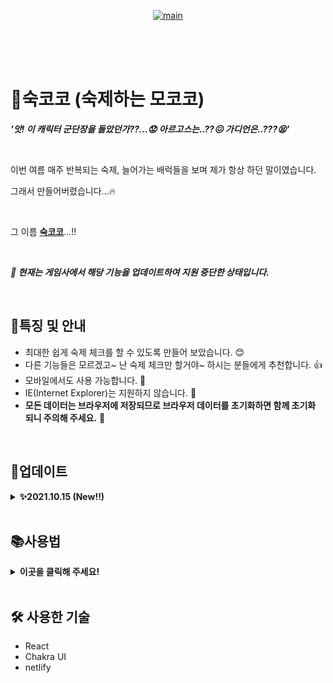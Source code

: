 <p align="center">
    <a href="https://sookcoco.kr">
      <image src="https://user-images.githubusercontent.com/39517335/135708835-5790dd5d-0c4b-40e6-bcdd-20806a8b070c.png" alt="main" />
    </a>
</p>

<br>
<br>
<br>

# 👋숙코코 (숙제하는 모코코)

***'앗! 이 캐릭터 군단장을 돌았던가??...😟 아르고스는..??😖 가디언은..???😫'***

<br>

이번 여름 매주 반복되는 숙제, 늘어가는 배럭들을 보며 제가 항상 하던 말이였습니다.

그래서 만들어버렸습니다...🔥  

<br>

그 이름 **[숙코코](https://sookcoco.kr)**...!!

<br>

***📢 현재는 게임사에서 해당 기능을 업데이트하여 지원 중단한 상태입니다.***

<br>

## 🌟특징 및 안내
- 최대한 쉽게 숙제 체크를 할 수 있도록 만들어 보았습니다. 😊
- 다른 기능들은 모르겠고~ 난 숙제 체크만 할거야~ 하시는 분들에게 추천합니다. 👍
- 모바일에서도 사용 가능합니다. 📱
- IE(Internet Explorer)는 지원하지 않습니다. 🙊
- **모든 데이터는 브라우저에 저장되므로 브라우저 데이터를 초기화하면 함께 초기화 되니 주의해 주세요.** 🚨

<br>

## 🔧업데이트  
<details>
  <summary><strong>✨2021.10.15 (New!!)</strong></summary>
    
### 전체 스케줄 현황 메뉴 추가
![11 전체스케줄현황](https://user-images.githubusercontent.com/39517335/137449535-2926c7a2-616a-45ae-9388-42c1fbfb52b8.gif)
- 캐릭터들의 숙제 현황을 한눈에 확인 할 수 있습니다.
- 커스텀 컨텐츠를 제외한 공통 컨텐츠 현황만 제공합니다.
    
</details>

<br>

## 📚사용법  
<details>
  <summary><strong>이곳을 클릭해 주세요!</strong></summary>

### 목차  
[1. 캐릭터 추가](#캐릭터-추가)  
[2. 스케줄 추가](#스케줄-추가)  
[3. 커스텀 컨텐츠 추가](#커스텀-컨텐츠-추가)  
[4. 숙제 체크](#숙제-체크)  
[5. 전체 스케줄 현황](#전체-스케줄-현황)  
[6. 최근 스케줄 불러오기](#최근-스케줄-불러오기)  
[7. 캐릭터 수정](#캐릭터-수정)  
[8. 캐릭터 삭제](#캐릭터-삭제)  
[9. 데이터 백업](#데이터-백업)  
[10. 데이터 불러오기](#데이터-불러오기)  
[11. 데이터 초기화](#데이터-초기화)  

<br>

### 캐릭터 추가

![1 캐릭터추가](https://user-images.githubusercontent.com/39517335/135709939-5c233975-f715-43a7-a537-838175418f9f.gif)
- 숙제 체크 할 캐릭터를 추가 할 수 있습니다.
- 서버, 클래스, 캐릭터 이름은 입력이 필수!
- 캐릭터 레벨, 아이템 레벨은 생략 가능!  
  
[목차로 이동](#목차)

<br>

### 스케줄 추가

![2 스케줄추가](https://user-images.githubusercontent.com/39517335/135710120-cbaa63e0-9e62-432c-a5d3-fb713cc5eb3a.gif)
- 관리할 일일, 주간, 원정대 컨텐츠를 선택 해서 스케줄을 설정 할 수 있습니다.
- 컨텐츠 중에 체크한 컨텐츠만 메인 화면에 표시됩니다.  
  
[목차로 이동](#목차)

<br>

### 커스텀 컨텐츠 추가
![3 커스텀컨텐츠추가-1](https://user-images.githubusercontent.com/39517335/135710405-8d334530-d811-4eda-8c5a-034bdc04cfbc.gif)
![3 커스텀컨텐츠추가-2](https://user-images.githubusercontent.com/39517335/135710419-ab8b3001-c77c-4a44-9561-38b295b10870.gif)
- 공통 컨텐츠에 존재 하지 않는 컨텐츠를 임의로 추가 할 수 있습니다.
- 컨텐츠 최대 수행 횟수와 초기화 되는 주기를 설정 할 수 있습니다.  
  
[목차로 이동](#목차)

<br>

### 숙제 체크
![10 숙제체크](https://user-images.githubusercontent.com/39517335/135711285-f4b73104-9720-40f2-a98e-58fa6c30370e.gif)
- 컨텐츠 수행 횟수를 설정 할 수 있습니다.
- 최대 수행 횟수를 달성한 컨텐츠에는 **모코코**가 표시됩니다.
- 원정대 컨텐츠의 수행 횟수는 모든 캐릭터에게 동일하게 적용 됩니다.
- 일일 컨텐츠 수행 횟수는 다음날 오전 6시에 초기화 됩니다.
- 주간 컨텐츠 수행 횟수는 매주 수요일 오전 6시에 초기화 됩니다.  
  
[목차로 이동](#목차)

<br>

### 전체 스케줄 현황  
![11 전체스케줄현황](https://user-images.githubusercontent.com/39517335/137449535-2926c7a2-616a-45ae-9388-42c1fbfb52b8.gif)
- 캐릭터들의 숙제 현황을 한눈에 확인 할 수 있습니다.
- 커스텀 컨텐츠를 제외한 공통 컨텐츠 현황만 제공합니다.

[목차로 이동](#목차)
    
<br>  

### 최근 스케줄 불러오기
![4 최근스케줄불러오기](https://user-images.githubusercontent.com/39517335/135710470-a4cf2a3a-69f3-43c1-8cb2-34089a76405e.gif)
- 캐릭터가 많은 분들을 위한 기능입니다.
- 앞에서 설정한 캐릭터의 스케줄을 다른 캐릭터에 그대로 설정 할 수 있습니다.  
  
[목차로 이동](#목차)

<br>

### 캐릭터 수정
![5 캐릭터정보변경](https://user-images.githubusercontent.com/39517335/135710679-a1459d4e-400b-4a82-ad27-b094c99cbbd3.gif)
- 캐릭터 이름, 캐릭터 레벨, 아이템 레벨을 수정 할 수 있습니다.  
  
[목차로 이동](#목차)

<br>

### 캐릭터 삭제
![6 캐릭터삭제](https://user-images.githubusercontent.com/39517335/135710698-5079f2ae-8967-4a33-ba4a-d6824d64f0f1.gif)
- 관리 하지 않는 캐릭터는 삭제 가능합니다.  
  
[목차로 이동](#목차)

<br>

### 데이터 백업
![7 데이터백업](https://user-images.githubusercontent.com/39517335/135710798-042931a7-1ea8-4b7e-b878-e47a2db9d697.gif)
- 현재까지 설정한 데이터를 복사 할 수 있습니다.
- 데이터는 클립보드에 복사됩니다. (데이터 백업 버튼을 누른 후 메모장에 붙여넣기 하면 확인 가능합니다.)  
  
[목차로 이동](#목차)

<br>

### 데이터 불러오기
![9 데이터불러오기](https://user-images.githubusercontent.com/39517335/135710933-fb1d2096-9e22-48d1-a550-adb463efc890.gif)
- 백업한 데이터를 불러 올 수 있습니다.  
  
[목차로 이동](#목차)

<br>

### 데이터 초기화
![8 데이터초기화](https://user-images.githubusercontent.com/39517335/135711105-e4543d9d-41a3-482e-ba71-2ddfff07c417.gif)
- 숙코코 데이터를 초기화 할 수 있습니다.
- 초기화시 데이터를 복구 할 수 없습니다. (백업을 생활화 해주세요!)  
  
[목차로 이동](#목차)

</details>

<br>

## 🛠 사용한 기술
- React
- Chakra UI
- netlify






